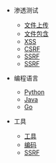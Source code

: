 <!-- docs/_sidebar.md -->

* 渗透测试
  * [文件上传](/渗透测试/文件上传.md)
  * [文件包含](/渗透测试/文件包含.md)
  * [XSS](/渗透测试/XSS.md)
  * [CSRF](/渗透测试/CSRF.md)
  * [SSRF](/渗透测试/SSRF.md)
  * [SSRF](/渗透测试/SSRF.md)

* 编程语言
  * [Python](/编程语言/Python/)
  * [Java](/编程语言/Java/)
  * [Go](/编程语言/Go/)

* 工具
  * [工具](/工具/XSS/)
  * [编码](/渗透测试/CSRF/)
  * [SSRF](/渗透测试/SSRF/)
